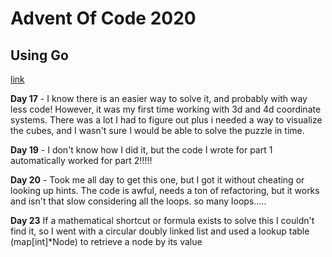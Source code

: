 # Advent Of Code 2020
## Using Go

[link](https://adventofcode.com/)

**Day 17** - I know there is an easier way to solve it,
and probably with way less code! However, it was my first time working with
3d and 4d coordinate systems. There was a lot I had to figure out plus i needed a way to visualize the cubes,
and I wasn't sure I would be able to solve the puzzle in time. 


**Day 19** - I don't know how I did it, but the code I wrote for part 1 automatically worked for part 2!!!!!

**Day 20** - Took me all day to get this one, but I got it without cheating or looking up hints.
 The code is awful, needs a ton of refactoring, but it works and isn't that slow considering all the
loops. so many loops.....

**Day 23** If a mathematical shortcut or formula exists to solve this I couldn't 
find it, so I went with a circular doubly linked list and used a 
lookup table (map[int]*Node) to retrieve a node by its value